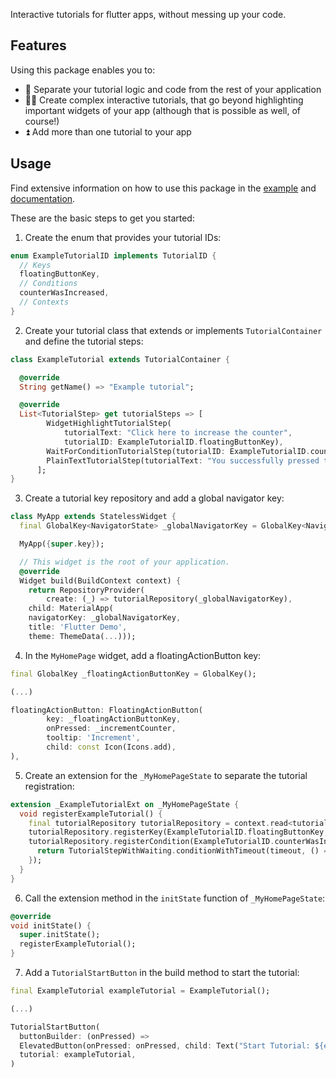 Interactive tutorials for flutter apps, without messing up your code.

## Features

Using this package enables you to:

* 📜 Separate your tutorial logic and code from the rest of your application
* 🧙‍♀️ Create complex interactive tutorials, that go beyond highlighting important widgets of your app
    (although that is possible as well, of course!)
* ⏫ Add more than one tutorial to your app

## Usage

Find extensive information on how to use this package in the [example](example/counter_app_tutorial_example.dart) and 
[documentation](doc/tutorial_system_doc.md).

These are the basic steps to get you started:

1. Create the enum that provides your tutorial IDs:
```dart
enum ExampleTutorialID implements TutorialID {
  // Keys
  floatingButtonKey,
  // Conditions
  counterWasIncreased,
  // Contexts
}
```

2. Create your tutorial class that extends or implements `TutorialContainer` and define the tutorial steps:
```dart
class ExampleTutorial extends TutorialContainer {

  @override
  String getName() => "Example tutorial";

  @override
  List<TutorialStep> get tutorialSteps => [
        WidgetHighlightTutorialStep(
            tutorialText: "Click here to increase the counter",
            tutorialID: ExampleTutorialID.floatingButtonKey),
        WaitForConditionTutorialStep(tutorialID: ExampleTutorialID.counterWasIncreased),
        PlainTextTutorialStep(tutorialText: "You successfully pressed the button! Tutorial finished..")
      ];
}
```

3. Create a tutorial key repository and add a global navigator key:
```dart
class MyApp extends StatelessWidget {
  final GlobalKey<NavigatorState> _globalNavigatorKey = GlobalKey<NavigatorState>();

  MyApp({super.key});

  // This widget is the root of your application.
  @override
  Widget build(BuildContext context) {
    return RepositoryProvider(
        create: (_) => tutorialRepository(_globalNavigatorKey),
    child: MaterialApp(
    navigatorKey: _globalNavigatorKey,
    title: 'Flutter Demo',
    theme: ThemeData(...))); 
```

4. In the `MyHomePage` widget, add a floatingActionButton key:
```dart
final GlobalKey _floatingActionButtonKey = GlobalKey();

(...)

floatingActionButton: FloatingActionButton(
        key: _floatingActionButtonKey,
        onPressed: _incrementCounter,
        tooltip: 'Increment',
        child: const Icon(Icons.add),
),
```

5. Create an extension for the `_MyHomePageState` to separate the tutorial registration: 
```dart
extension _ExampleTutorialExt on _MyHomePageState {
  void registerExampleTutorial() {
    final tutorialRepository tutorialRepository = context.read<tutorialRepository>();
    tutorialRepository.registerKey(ExampleTutorialID.floatingButtonKey, _floatingActionButtonKey);
    tutorialRepository.registerCondition(ExampleTutorialID.counterWasIncreased, (timeout) {
      return TutorialStepWithWaiting.conditionWithTimeout(timeout, () => _counter > 0);
    });
  }
}
```

6. Call the extension method in the `initState` function of `_MyHomePageState`:
```dart
@override
void initState() {
  super.initState();
  registerExampleTutorial();
} 
```

7. Add a `TutorialStartButton` in the build method to start the tutorial:
```dart
final ExampleTutorial exampleTutorial = ExampleTutorial();

(...)

TutorialStartButton(
  buttonBuilder: (onPressed) =>
  ElevatedButton(onPressed: onPressed, child: Text("Start Tutorial: ${exampleTutorial.getName()}")),
  tutorial: exampleTutorial,
) 
```
